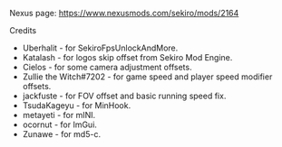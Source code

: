 Nexus page: https://www.nexusmods.com/sekiro/mods/2164

Credits
* Uberhalit - for SekiroFpsUnlockAndMore.
* Katalash - for logos skip offset from Sekiro Mod Engine.
* Cielos - for some camera adjustment offsets.
* Zullie the Witch#7202 - for game speed and player speed modifier offsets.
* jackfuste - for FOV offset and basic running speed fix.
* TsudaKageyu - for MinHook.
* metayeti - for mINI.
* ocornut - for ImGui.
* Zunawe - for md5-c.
